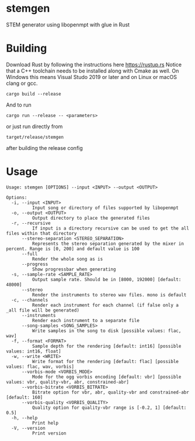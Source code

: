 # stemgen

STEM generator using libopenmpt with glue in Rust

# Building

Download Rust by following the instructions here https://rustup.rs
Notice that a C++ toolchain needs to be installed along with Cmake as well. On Windows this means Visual Studo 2019 or later and on Linux or macOS clang or gcc.

`cargo build --release`

And to run

`cargo run --release -- <parameters>`

or just run directly from

`target/release/stemgen`

after building the release config

# Usage

```
Usage: stemgen [OPTIONS] --input <INPUT> --output <OUTPUT>

Options:
  -i, --input <INPUT>
          Input song or directory of files supported by libopenmpt
  -o, --output <OUTPUT>
          Output directory to place the generated files
  -r, --recursive
          If input is a directory recursive can be used to get the all files within that directory
      --stereo-separation <STEREO_SEPARATION>
          Represents the stereo separation generated by the mixer in percent. Range is [0, 200] and default value is 100
      --full
          Render the whole song as is
      --progress
          Show progressbar when generating
  -s, --sample-rate <SAMPLE_RATE>
          Output sample rate. Should be in [8000, 192000] [default: 48000]
      --stereo
          Render the instruments to stereo wav files. mono is default
  -c, --channels
          Render each instrument for each channel (if false only a _all file will be generated)
      --instruments
          Render each instrument to a separate file
      --song-samples <SONG_SAMPLES>
          Write samples in the song to disk [possible values: flac, wav]
  -f, --format <FORMAT>
          Sample depth for the rendering [default: int16] [possible values: int16, float]
  -w, --write <WRITE>
          Write format for the rendering [default: flac] [possible values: flac, wav, vorbis]
      --vorbis-mode <VORBIS_MODE>
          Mode for the ogg vorbis encoding [default: vbr] [possible values: vbr, quality-vbr, abr, constrained-abr]
      --vorbis-bitrate <VORBIS_BITRATE>
          Bitrate option for vbr, abr, quality-vbr and constrained-abr [default: 160]
      --vorbis-quality <VORBIS_QUALITY>
          Quality option for quality-vbr range is [-0.2, 1] [default: 0.5]
  -h, --help
          Print help
  -V, --version
          Print version
```
